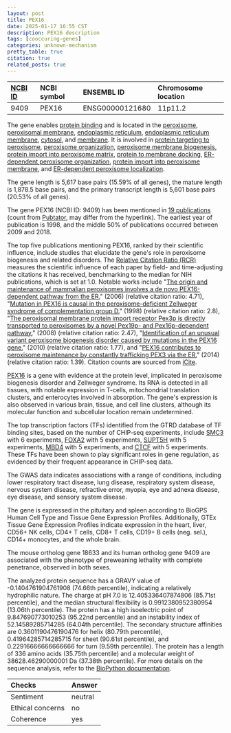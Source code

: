 ```yaml
---
layout: post
title: PEX16
date: 2025-01-17 16:55 CST
description: PEX16 description
tags: [cooccuring-genes]
categories: unknown-mechanism
pretty_table: true
citation: true
related_posts: true
---
```




| [NCBI ID](https://www.ncbi.nlm.nih.gov/gene/9409) | NCBI symbol | ENSEMBL ID | Chromosome location |
| :-------- | :------- | :-------- | :------- |
| 9409  | PEX16 | ENSG00000121680 | 11p11.2 |



The gene enables [protein binding](https://amigo.geneontology.org/amigo/term/GO:0005515) and is located in the [peroxisome](https://amigo.geneontology.org/amigo/term/GO:0005777), [peroxisomal membrane](https://amigo.geneontology.org/amigo/term/GO:0005778), [endoplasmic reticulum](https://amigo.geneontology.org/amigo/term/GO:0005783), [endoplasmic reticulum membrane](https://amigo.geneontology.org/amigo/term/GO:0005789), [cytosol](https://amigo.geneontology.org/amigo/term/GO:0005829), and [membrane](https://amigo.geneontology.org/amigo/term/GO:0016020). It is involved in [protein targeting to peroxisome](https://amigo.geneontology.org/amigo/term/GO:0006625), [peroxisome organization](https://amigo.geneontology.org/amigo/term/GO:0007031), [peroxisome membrane biogenesis](https://amigo.geneontology.org/amigo/term/GO:0016557), [protein import into peroxisome matrix](https://amigo.geneontology.org/amigo/term/GO:0016558), [protein to membrane docking](https://amigo.geneontology.org/amigo/term/GO:0022615), [ER-dependent peroxisome organization](https://amigo.geneontology.org/amigo/term/GO:0032581), [protein import into peroxisome membrane](https://amigo.geneontology.org/amigo/term/GO:0045046), and [ER-dependent peroxisome localization](https://amigo.geneontology.org/amigo/term/GO:0106101).


The gene length is 5,617 base pairs (15.59% of all genes), the mature length is 1,878.5 base pairs, and the primary transcript length is 5,601 base pairs (20.53% of all genes).


The gene PEX16 (NCBI ID: 9409) has been mentioned in [19 publications](https://pubmed.ncbi.nlm.nih.gov/?term=%22PEX16%22) (count from [Pubtator](https://academic.oup.com/nar/article/47/W1/W587/5494727), may differ from the hyperlink). The earliest year of publication is 1998, and the middle 50% of publications occurred between 2009 and 2018.


The top five publications mentioning PEX16, ranked by their scientific influence, include studies that elucidate the gene's role in peroxisome biogenesis and related disorders. The [Relative Citation Ratio (RCR)](https://journals.plos.org/plosbiology/article?id=10.1371/journal.pbio.1002541) measures the scientific influence of each paper by field- and time-adjusting the citations it has received, benchmarking to the median for NIH publications, which is set at 1.0. Notable works include "[The origin and maintenance of mammalian peroxisomes involves a de novo PEX16-dependent pathway from the ER.](https://pubmed.ncbi.nlm.nih.gov/16717127)" (2006) (relative citation ratio: 4.71), "[Mutation in PEX16 is causal in the peroxisome-deficient Zellweger syndrome of complementation group D.](https://pubmed.ncbi.nlm.nih.gov/9837814)" (1998) (relative citation ratio: 2.8), "[The peroxisomal membrane protein import receptor Pex3p is directly transported to peroxisomes by a novel Pex19p- and Pex16p-dependent pathway.](https://pubmed.ncbi.nlm.nih.gov/19114594)" (2008) (relative citation ratio: 2.47), "[Identification of an unusual variant peroxisome biogenesis disorder caused by mutations in the PEX16 gene.](https://pubmed.ncbi.nlm.nih.gov/20647552)" (2010) (relative citation ratio: 1.77), and "[PEX16 contributes to peroxisome maintenance by constantly trafficking PEX3 via the ER.](https://pubmed.ncbi.nlm.nih.gov/25002403)" (2014) (relative citation ratio: 1.39). Citation counts are sourced from [iCite](https://icite.od.nih.gov).


[PEX16](https://www.proteinatlas.org/ENSG00000121680-PEX16) is a gene with evidence at the protein level, implicated in peroxisome biogenesis disorder and Zellweger syndrome. Its RNA is detected in all tissues, with notable expression in T-cells, mitochondrial translation clusters, and enterocytes involved in absorption. The gene's expression is also observed in various brain, tissue, and cell line clusters, although its molecular function and subcellular location remain undetermined.


The top transcription factors (TFs) identified from the GTRD database of TF binding sites, based on the number of CHIP-seq experiments, include [SMC3](https://www.ncbi.nlm.nih.gov/gene/9126) with 6 experiments, [FOXA2](https://www.ncbi.nlm.nih.gov/gene/3170) with 5 experiments, [SUPT5H](https://www.ncbi.nlm.nih.gov/gene/6829) with 5 experiments, [MBD4](https://www.ncbi.nlm.nih.gov/gene/8930) with 5 experiments, and [CTCF](https://www.ncbi.nlm.nih.gov/gene/10664) with 5 experiments. These TFs have been shown to play significant roles in gene regulation, as evidenced by their frequent appearance in CHIP-seq data.



The GWAS data indicates associations with a range of conditions, including lower respiratory tract disease, lung disease, respiratory system disease, nervous system disease, refractive error, myopia, eye and adnexa disease, eye disease, and sensory system disease.



The gene is expressed in the pituitary and spleen according to BioGPS Human Cell Type and Tissue Gene Expression Profiles. Additionally, GTEx Tissue Gene Expression Profiles indicate expression in the heart, liver, CD56+ NK cells, CD4+ T cells, CD8+ T cells, CD19+ B cells (neg. sel.), CD14+ monocytes, and the whole brain.



The mouse ortholog gene 18633 and its human ortholog gene 9409 are associated with the phenotype of preweaning lethality with complete penetrance, observed in both sexes.


The analyzed protein sequence has a GRAVY value of -0.1404761904761908 (74.66th percentile), indicating a relatively hydrophilic nature. The charge at pH 7.0 is 12.405336407874806 (85.71st percentile), and the median structural flexibility is 0.9912380952380954 (13.06th percentile). The protein has a high isoelectric point of 9.847690773010253 (95.22nd percentile) and an instability index of 52.14589285714285 (64.04th percentile). The secondary structure affinities are 0.3601190476190476 for helix (80.79th percentile), 0.41964285714285715 for sheet (90.61st percentile), and 0.22916666666666666 for turn (9.59th percentile). The protein has a length of 336 amino acids (35.75th percentile) and a molecular weight of 38628.46290000001 Da (37.38th percentile). For more details on the sequence analysis, refer to the [BioPython documentation](https://biopython.org/docs/1.75/api/Bio.SeqUtils.ProtParam.html).





| Checks    | Answer |
| :-------- | :------- |
| Sentiment  | neutral   |
| Ethical concerns | no     |
| Coherence    | yes    |